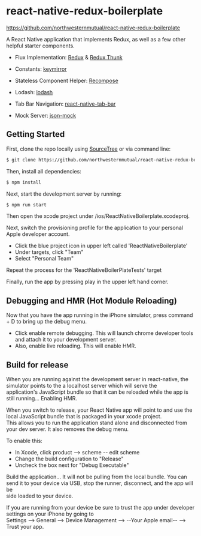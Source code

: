 # react-native-redux-boilerplate  
https://github.com/northwesternmutual/react-native-redux-boilerplate  

A React Native application that implements Redux, as well as a few other helpful starter components.  

- Flux Implementation: [Redux](https://github.com/reactjs/redux) & [Redux Thunk](https://github.com/gaearon/redux-thunk)  
- Constants: [keymirror](https://github.com/STRML/keyMirror)  
- Stateless Component Helper: [Recompose](https://github.com/acdlite/recompose)  
- Lodash: [lodash](https://lodash.com/)  
- Tab Bar Navigation: [react-native-tab-bar](https://www.npmjs.com/package/react-native-tab-bar)  

- Mock Server: [json-mock](https://github.com/therebelbeta/json-mock)

## Getting Started  

First, clone the repo locally using [SourceTree](https://www.sourcetreeapp.com/) or via command line:

```bash
$ git clone https://github.com/northwesternmutual/react-native-redux-boilerplate
```

Then, install all dependencies:

```bash
$ npm install
```

Next, start the development server by running:

```bash
$ npm run start
```

Then open the xcode project under /ios/ReactNativeBoilerplate.xcodeproj.  

Next, switch the provisioning profile for the application to your personal Apple developer account.  

- Click the blue project icon in upper left called 'ReactNativeBoilerplate'
- Under targets, click "Team"
- Select "Personal Team"

Repeat the process for the 'ReactNativeBoilerPlateTests' target  

Finally, run the app by pressing play in the upper left hand corner.

## Debugging and HMR (Hot Module Reloading)

Now that you have the app running in the iPhone simulator, press command + D to bring up the debug menu.  

- Click enable remote debugging. This will launch chrome developer tools and attach it to your development server.
- Also, enable live reloading. This will enable HMR.


## Build for release

When you are running against the development server in react-native, the simulator points to the a localhost server which will serve the  
application's JavaScript bundle so that it can be reloaded while the app is still running... Enabling HMR.  

When you switch to release, your React Native app will point to and use the local JavaScript bundle that is packaged in your xcode project.  
This allows you to run the application stand alone and disconnected from your dev server. It also removes the debug menu.

To enable this:

- In Xcode, click product --> scheme -- edit scheme
- Change the build configuration to "Release"
- Uncheck the box next for "Debug Executable"

Build the application... It will not be pulling from the local bundle. You can send it to your device via USB, stop the runner, disconnect, and the app will be  
side loaded to your device.

If you are running from your device be sure to trust the app under developer settings on your iPhone by going to  
Settings --> General --> Device Management --> --Your Apple email-- --> Trust your app.
